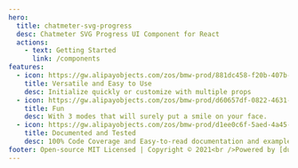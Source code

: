 ```yaml
---
hero:
  title: chatmeter-svg-progress
  desc: Chatmeter SVG Progress UI Component for React
  actions:
    - text: Getting Started
      link: /components
features:
  - icon: https://gw.alipayobjects.com/zos/bmw-prod/881dc458-f20b-407b-947a-95104b5ec82b/k79dm8ih_w144_h144.png
    title: Versatile and Easy to Use
    desc: Initialize quickly or customize with multiple props
  - icon: https://gw.alipayobjects.com/zos/bmw-prod/d60657df-0822-4631-9d7c-e7a869c2f21c/k79dmz3q_w126_h126.png
    title: Fun
    desc: With 3 modes that will surely put a smile on your face.
  - icon: https://gw.alipayobjects.com/zos/bmw-prod/d1ee0c6f-5aed-4a45-a507-339a4bfe076c/k7bjsocq_w144_h144.png
    title: Documented and Tested
    desc: 100% Code Coverage and Easy-to-read documentation and examples
footer: Open-source MIT Licensed | Copyright © 2021<br />Powered by [dumi](https://d.umijs.org)
---
```


